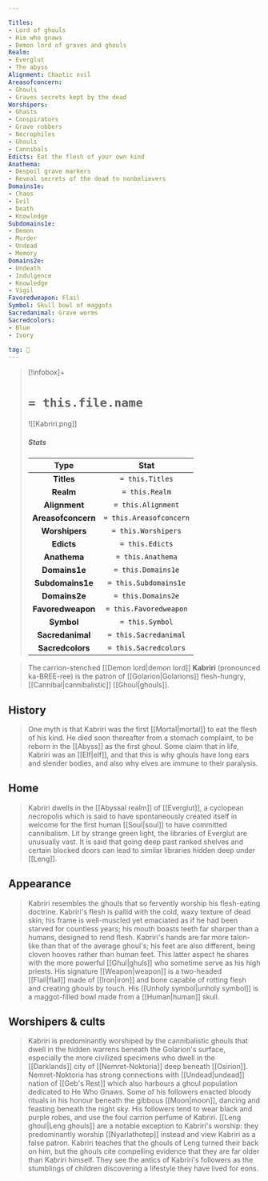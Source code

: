 ```yaml
---

Titles:
- Lord of ghouls
- Him who gnaws
- Demon lord of graves and ghouls
Realm:
- Everglut
- The abyss
Alignment: Chaotic evil
Areasofconcern:
- Ghouls
- Graves secrets kept by the dead
Worshipers:
- Ghasts
- Conspirators
- Grave robbers
- Necrophiles
- Ghouls
- Cannibals
Edicts: Eat the flesh of your own kind
Anathema:
- Despoil grave markers
- Reveal secrets of the dead to nonbelievers
Domains1e:
- Chaos
- Evil
- Death
- Knowledge
Subdomains1e:
- Demon
- Murder
- Undead
- Memory
Domains2e:
- Undeath
- Indulgence
- Knowledge
- Vigil
Favoredweapon: Flail
Symbol: Skull bowl of maggots
Sacredanimal: Grave worms
Sacredcolors:
- Blue
- Ivory

tag: 🙏
---
```


> [!infobox]+
> #  `= this.file.name`
> ![[Kabriri.png]]
> ##### Stats
> Type | Stat |
> :---:|:---:|
> **Titles** | `= this.Titles` |
> **Realm** | `= this.Realm` |
> **Alignment** | `= this.Alignment` |
> **Areasofconcern** | `= this.Areasofconcern` |
> **Worshipers** | `= this.Worshipers` |
> **Edicts** | `= this.Edicts` |
> **Anathema** | `= this.Anathema` |
> **Domains1e** | `= this.Domains1e` |
> **Subdomains1e** | `= this.Subdomains1e` |
> **Domains2e** | `= this.Domains2e` |
> **Favoredweapon** | `= this.Favoredweapon` |
> **Symbol** | `= this.Symbol` |
> **Sacredanimal** | `= this.Sacredanimal` |
> **Sacredcolors** | `= this.Sacredcolors` |



> The carrion-stenched [[Demon lord|demon lord]] **Kabriri** (pronounced ka-BREE-ree) is the patron of [[Golarion|Golarions]] flesh-hungry, [[Cannibal|cannibalistic]] [[Ghoul|ghouls]].



## History

> One myth is that Kabriri was the first [[Mortal|mortal]] to eat the flesh of his kind. He died soon thereafter from a stomach complaint, to be reborn in the [[Abyss]] as the first ghoul. Some claim that in life, Kabriri was an [[Elf|elf]], and that this is why ghouls have long ears and slender bodies, and also why elves are immune to their paralysis.


## Home

> Kabriri dwells in the [[Abyssal realm]] of [[Everglut]], a cyclopean necropolis which is said to have spontaneously created itself in welcome for the first human [[Soul|soul]] to have committed cannibalism. Lit by strange green light, the libraries of Everglut are unusually vast. It is said that going deep past ranked shelves and certain blocked doors can lead to similar libraries hidden deep under [[Leng]].


## Appearance

> Kabriri resembles the ghouls that so fervently worship his flesh-eating doctrine. Kabriri's flesh is pallid with the cold, waxy texture of dead skin; his frame is well-muscled yet emaciated as if he had been starved for countless years; his mouth boasts teeth far sharper than a humans, designed to rend flesh. Kabriri's hands are far more talon-like than that of the average ghoul's; his feet are also different, being cloven hooves rather than human feet. This latter aspect he shares with the more powerful [[Ghul|ghuls]] who sometime serve as his high priests. His signature [[Weapon|weapon]] is a two-headed [[Flail|flail]] made of [[Iron|iron]] and bone capable of rotting flesh and creating ghouls by touch. His [[Unholy symbol|unholy symbol]] is a maggot-filled bowl made from a [[Human|human]] skull.


## Worshipers & cults

> Kabriri is predominantly worshiped by the cannibalistic ghouls that dwell in the hidden warrens beneath the Golarion's surface, especially the more civilized specimens who dwell in the [[Darklands]] city of [[Nemret-Noktoria]] deep beneath [[Osirion]]. Nemret-Noktoria has strong connections with [[Undead|undead]] nation of [[Geb's Rest]] which also harbours a ghoul population dedicated to He Who Gnaws. Some of his followers enacted bloody rituals in his honour beneath the gibbous [[Moon|moon]], dancing and feasting beneath the night sky. His followers tend to wear black and purple robes, and use the foul carrion perfume of Kabriri.
> [[Leng ghoul|Leng ghouls]] are a notable exception to Kabriri's worship: they predominantly worship [[Nyarlathotep]] instead and view Kabriri as a false patron. Kabriri teaches that the ghouls of Leng turned their back on him, but the ghouls cite compelling evidence that they are far older than Kabriri himself. They see the antics of Kabriri's followers as the stumblings of children discovering a lifestyle they have lived for eons.








